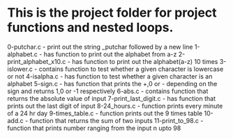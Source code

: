 # This is the project folder for project functions and nested loops.
0-putchar.c - print out the string _putchar followed by a new line
1-alphabet.c - has function to print out the alphabet from a-z
2-print_alphabet_x10.c - has function to print out the alphabet(a-z)  10 times
3-islower.c - contains function to test whether a given character is lowercase or not
4-isalpha.c - has function to test whether a given character is an alphabet
5-sign.c - has function that prints the +,0 or - depending on the sign and returns 1,0 or -1 respectively
6-abs.c - contains function that returns the absolute value of input
7-print_last_digit.c - has function that prints out the last digit of input
8-24_hours.c - function prints every minute of a 24 hr day
9-times_table.c - function prints out the 9 times table
10-add.c - function that returns the sum of two inputs
11-print_to_98.c - function that prints number ranging from the input n upto 98
